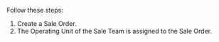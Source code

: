 Follow these steps:

1.  Create a Sale Order.
2.  The Operating Unit of the Sale Team is assigned to the Sale Order.
